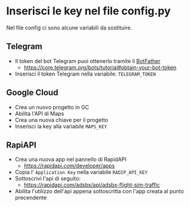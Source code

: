 
# Inserisci le key nel file config.py

Nel file config ci sono alcune variabili da sostituire.

## Telegram

- Il token del bot Telegram puoi ottenerlo tramite il [BotFather](https://t.me/botfather)
  - https://core.telegram.org/bots/tutorial#obtain-your-bot-token
- Inserisci il token Telegram nella variabile: `TELEGRAM_TOKEN`


## Google Cloud

- Crea un nuovo progetto in GC
- Abilita l'API di Maps
- Crea una nuova chiave per il progetto
- Inserisci la key alla variabile `MAPS_KEY`


## RapiAPI

- Crea una nuova app nel pannello di RapidAPI
  - https://rapidapi.com/developer/apps
- Copia l' `Application Key` nella variabile `RADIP_API_KEY`
- Sottoscrivi l'api di seguito:
  - https://rapidapi.com/adsbx/api/adsbx-flight-sim-traffic
- Abilita l'utilizzo dell'api appena sottoscritta con l'app creata al punto precendente
